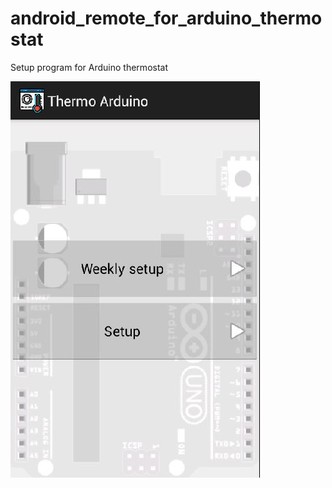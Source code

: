 # android_remote_for_arduino_thermostat
Setup program for Arduino thermostat

![Screenshot](arduinothermo.jpg)
